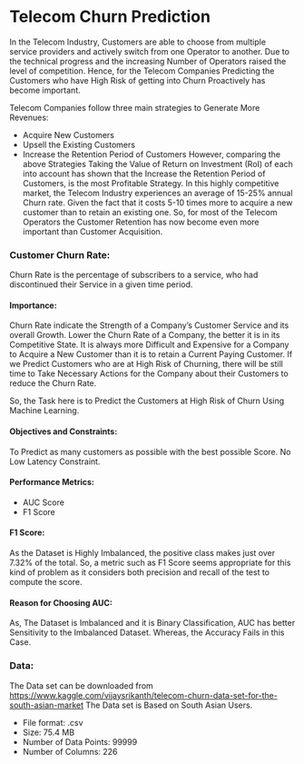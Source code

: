 # Telecom Churn Prediction
In the Telecom Industry, Customers are able to choose from multiple service providers and actively switch from one Operator to another. Due to the technical progress and the increasing Number of Operators raised the level of competition. Hence, for the Telecom Companies Predicting the Customers who have High Risk of getting into Churn Proactively has become important.

Telecom Companies follow three main strategies to Generate More Revenues:

 - Acquire New Customers
 - Upsell the Existing Customers
 - Increase the Retention Period of Customers
However, comparing the above Strategies Taking the Value of Return on Investment (RoI) of each into account has shown that the Increase the Retention Period of Customers, is the most Profitable Strategy. In this highly competitive market, the Telecom Industry experiences an average of 15-25% annual Churn rate. Given the fact that it costs 5-10 times more to acquire a new customer than to retain an existing one. So, for most of the Telecom Operators the Customer Retention has now become even more important than Customer Acquisition.

### Customer Churn Rate:

Churn Rate is the percentage of subscribers to a service, who had discontinued their Service in a given time period.

#### Importance:

Churn Rate indicate the Strength of a Company’s Customer Service and its overall Growth.
Lower the Churn Rate of a Company, the better it is in its Competitive State.
It is always more Difficult and Expensive for a Company to Acquire a New Customer than it is to retain a Current Paying Customer.
If we Predict Customers who are at High Risk of Churning, there will be still time to Take Necessary Actions for the Company about their Customers to reduce the Churn Rate.

So, the Task here is to Predict the Customers at High Risk of Churn Using Machine Learning.

#### Objectives and Constraints:
To Predict as many customers as possible with the best possible Score.
No Low Latency Constraint.

#### Performance Metrics:
 - AUC Score
 - F1 Score

#### F1 Score:
As the Dataset is Highly Imbalanced, the positive class makes just over 7.32% of the total. So, a metric such as F1 Score seems appropriate for this kind of problem as it considers both precision and recall of the test to compute the score.   

#### Reason for Choosing AUC:
As, The Dataset is Imbalanced and it is Binary Classification, AUC has better Sensitivity to the Imbalanced Dataset. Whereas, the Accuracy Fails in this Case.

### Data:

The Data set can be downloaded from https://www.kaggle.com/vijaysrikanth/telecom-churn-data-set-for-the-south-asian-market
The Data set is Based on South Asian Users.

 - File format: .csv
 - Size: 75.4 MB
 - Number of Data Points: 99999
 - Number of Columns: 226
